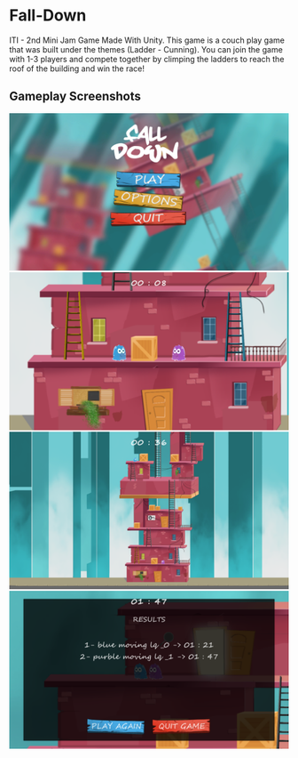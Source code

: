 # Fall-Down
 ITI - 2nd Mini Jam Game Made With Unity.
 This game is a couch play game that was built under the themes (Ladder - Cunning). You can join the game with 1-3 players and compete together by climping the ladders to reach the roof of the building and win the race!


## Gameplay Screenshots
![alt text](/Screenshots/1.png)
![alt text](/Screenshots/2.png)
![alt text](/Screenshots/3.png)
![alt text](/Screenshots/4.png)
